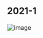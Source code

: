 ## 2021-1 
![image](https://user-images.githubusercontent.com/76997276/170688369-ea1f92ae-ca58-44b8-940b-2319f6664c50.png)

